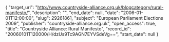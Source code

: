 {
  "target_url": "http://www.countryside-alliance.org.uk/blogcategory/rural-manifesto/", 
  "description": "", 
  "end_date": null, 
  "date": "2006-01-01T12:00:00", 
  "slug": 29261861, 
  "subject": "European Parliament Elections 2009", 
  "publisher": "countryside-alliance.org.uk", 
  "open_access": true, 
  "title": "Countryside Alliance: Rural Manifesto", 
  "record_id": "20060101T120000/H/dzUs9Tc9AGN7EYVSdeVg==", 
  "start_date": null
}

